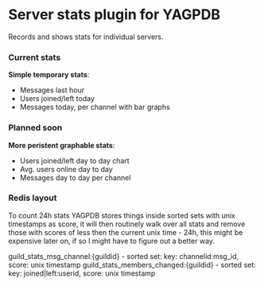 # Server stats plugin for YAGPDB

Records and shows stats for individual servers.

### Current stats

**Simple temporary stats**:

 - Messages last hour
 - Users joined/left today
 - Messages today, per channel with bar graphs

### Planned soon

**More peristent graphable stats**:

 - Users joined/left day to day chart
 - Avg. users online day to day
 - Messages day to day per channel


### Redis layout

To count 24h stats YAGPDB stores things inside sorted sets with unix timestamps as score, it will then routinely walk over all stats and remove those with scores of less then the current unix time - 24h, this might be expensive later on, if so I might have to figure out a better way.

guild_stats_msg_channel:{guildid} - sorted set: key: channelid:msg_id, score: unix timestamp
guild_stats_members_changed:{guildid} - sorted set: key: joined|left:userid, score: unix timestamp
